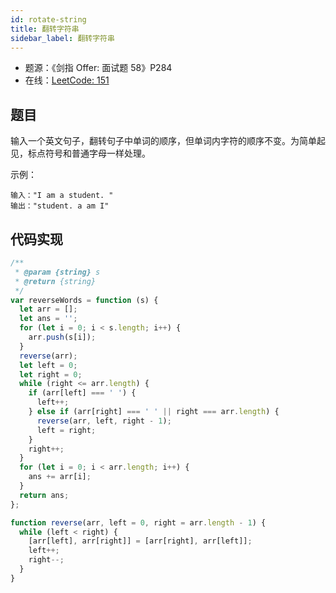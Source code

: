 ```yaml
---
id: rotate-string
title: 翻转字符串
sidebar_label: 翻转字符串
---
```


- 题源：《剑指 Offer: 面试题 58》P284
- 在线：[LeetCode: 151](https://leetcode-cn.com/problems/reverse-words-in-a-string/)

## 题目

输入一个英文句子，翻转句子中单词的顺序，但单词内字符的顺序不变。为简单起见，标点符号和普通字母一样处理。

示例：

```text
输入："I am a student. "
输出："student. a am I"
```

## 代码实现

```js
/**
 * @param {string} s
 * @return {string}
 */
var reverseWords = function (s) {
  let arr = [];
  let ans = '';
  for (let i = 0; i < s.length; i++) {
    arr.push(s[i]);
  }
  reverse(arr);
  let left = 0;
  let right = 0;
  while (right <= arr.length) {
    if (arr[left] === ' ') {
      left++;
    } else if (arr[right] === ' ' || right === arr.length) {
      reverse(arr, left, right - 1);
      left = right;
    }
    right++;
  }
  for (let i = 0; i < arr.length; i++) {
    ans += arr[i];
  }
  return ans;
};

function reverse(arr, left = 0, right = arr.length - 1) {
  while (left < right) {
    [arr[left], arr[right]] = [arr[right], arr[left]];
    left++;
    right--;
  }
}
```

